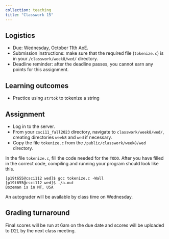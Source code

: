 ```yaml
---
collection: teaching
title: "Classwork 15"
---
```


## Logistics
* Due: Wednesday, October 11th AoE.
* Submission instructions: make sure that the required file (`tokenize.c`) is in your
	`/classwork/week8/wed/` directory.
* Deadline reminder: after the deadline passes, you cannot earn any points for
	this assignment.

## Learning outcomes
* Practice using `strtok` to tokenize a string

## Assignment

* Log in to the server.
* From your `csci11_fall2023` directory, navigate to `classwork/week8/wed/`, creating directories `week8` and `wed` if necessary.
* Copy the file `tokenize.c` from the `/public/classwork/week8/wed`
	directory.

In the file `tokenize.c`, fill the code needed for the `TODO`. After you have
filled in the correct code, compiling and running your program should look like
this.

```
[p19t655@csci112 wed]$ gcc tokenize.c -Wall
[p19t655@csci112 wed]$ ./a.out
Bozeman is in MT, USA
```

An autograder will be available by class time on Wednesday.

## Grading turnaround
Final scores will be run at 6am on the due date and scores will be
uploaded to D2L by the next class meeting.
